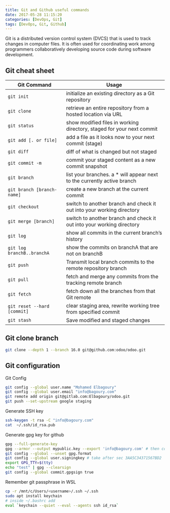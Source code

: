 ```yaml
---
title: Git and Github useful commands
date: 2017-05-28 11:15:20
categories: [DevOps, Git]
tags: [DevOps, Git, Github]
---
```

Git is a distributed version control system (DVCS) that is used to track changes in computer files. It is often used for coordinating work among programmers collaboratively developing source code during software development.

## Git cheat sheet

|Git Command | Usage |
| ------------ | ------------- | 
|`git init` | initialize an existing directory as a Git repository |
|`git clone ` | retrieve an entire repository from a hosted location via URL |
|`git status` | show modified files in working directory, staged for your next commit |
|`git add [. or file]` | add a file as it looks now to your next commit (stage) |
|`git diff` | diff of what is changed but not staged |
|`git commit -m` | commit your staged content as a new commit snapshot |
|`git branch` | list your branches. a * will appear next to the currently active branch |
|`git branch [branch-name]` | create a new branch at the current commit |
|`git checkout` | switch to another branch and check it out into your working directory |
|`git merge [branch]` | switch to another branch and check it out into your working directory |
|`git log` | show all commits in the current branch’s history
|`git log branchB..branchA` | show the commits on branchA that are not on branchB |
|`git push ` | Transmit local branch commits to the remote repository branch
|`git pull ` | fetch and merge any commits from the tracking remote branch |
|`git fetch  ` | fetch down all the branches from that Git remote
|`git reset --hard [commit]` | clear staging area, rewrite working tree from specified commit |
|`git stash` | Save modified and staged changes |

## Git clone branch
```sh
git clone --depth 1 --branch 16.0 git@github.com:odoo/odoo.git
```
## Git configuration
Git Config
```sh
git config --global user.name "Mohamed Elbagoury" 
git config --global user.email "info@bagoury.com"
git remote add origin git@gitlab.com:Elbagoury/odoo.git
git push --set-upstream google staging
```
Generate SSH key
```sh
ssh-keygen -t rsa -C "info@bagoury.com"
cat  ~/.ssh/id_rsa.pub
```
Generate gpg key for github
```sh
gpg --full-generate-key
gpg --armor --output mypublic.key --export 'info@bagoury.com' # then copy to github
git config --global --unset gpg.format
git config --global user.signingkey # take after sec 3AA5C34371567BD2
export GPG_TTY=$(tty)
echo "test" | gpg --clearsign
git config --global commit.gpgsign true
```
Remember git passphrase in WSL
```sh
cp -r /mnt/c/Users/<username>/.ssh ~/.ssh
sudo apt install keychain
# inside ~/.bashrc add 
eval `keychain --quiet --eval --agents ssh id_rsa`
```